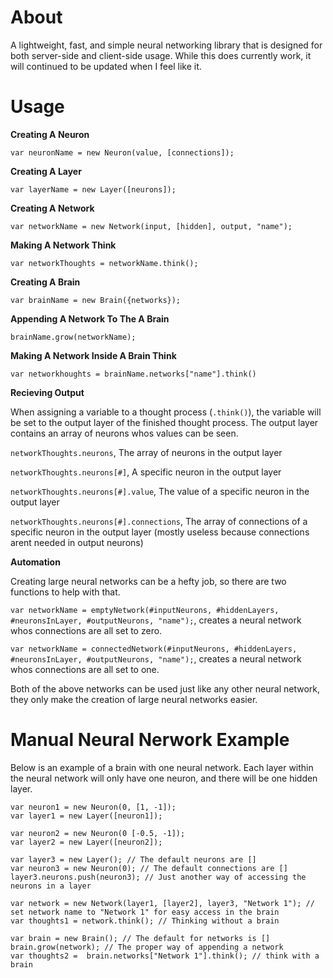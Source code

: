 # About
A lightweight, fast, and simple neural networking library that is designed for both server-side and client-side usage. While this does currently work, it will continued to be updated when I feel like it.

# Usage
**Creating A Neuron**

```var neuronName = new Neuron(value, [connections]);```

**Creating A Layer**

```var layerName = new Layer([neurons]);```

**Creating A Network**

```var networkName = new Network(input, [hidden], output, "name");```

**Making A Network Think**

```var networkThoughts = networkName.think();```

**Creating A Brain**

```var brainName = new Brain({networks});```

**Appending A Network To The A Brain**

```brainName.grow(networkName);```

**Making A Network Inside A Brain Think**

```var networkhoughts = brainName.networks["name"].think()```

**Recieving Output**

When assigning a variable to a thought process (```.think()```), the variable will be set to the output layer of the finished thought process. The output layer contains an array of neurons whos values can be seen.

```networkThoughts.neurons```, The array of neurons in the output layer

```networkThoughts.neurons[#]```, A specific neuron in the output layer

```networkThoughts.neurons[#].value```, The value of a specific neuron in the output layer

```networkThoughts.neurons[#].connections```, The array of connections of a specific neuron in the output layer (mostly useless because connections arent needed in output neurons)

**Automation**

Creating large neural networks can be a hefty job, so there are two functions to help with that.

```var networkName = emptyNetwork(#inputNeurons, #hiddenLayers, #neuronsInLayer, #outputNeurons, "name");```, creates a neural network whos connections are all set to zero.

```var networkName = connectedNetwork(#inputNeurons, #hiddenLayers, #neuronsInLayer, #outputNeurons, "name");```, creates a neural network whos connections are all set to one.

Both of the above networks can be used just like any other neural network, they only make the creation of large neural networks easier.

# Manual Neural Nerwork Example

Below is an example of a brain with one neural network. Each layer within the neural network will only have one neuron, and there will be one hidden layer.

```
var neuron1 = new Neuron(0, [1, -1]);
var layer1 = new Layer([neuron1]);

var neuron2 = new Neuron(0 [-0.5, -1]);
var layer2 = new Layer([neuron2]);

var layer3 = new Layer(); // The default neurons are []
var neuron3 = new Neuron(0); // The default connections are []
layer3.neurons.push(neuron3); // Just another way of accessing the neurons in a layer

var network = new Network(layer1, [layer2], layer3, "Network 1"); // set network name to "Network 1" for easy access in the brain
var thoughts1 = network.think(); // Thinking without a brain

var brain = new Brain(); // The default for networks is []
brain.grow(network); // The proper way of appending a network
var thoughts2 =  brain.networks["Network 1"].think(); // think with a brain

```
